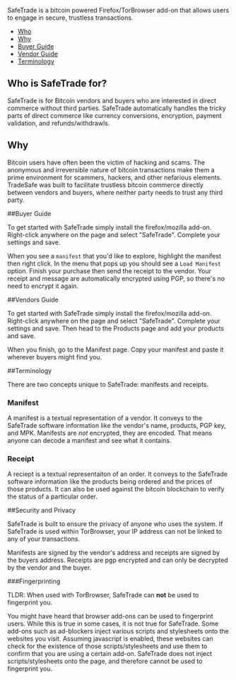 SafeTrade is a bitcoin powered Firefox/TorBrowser add-on that allows users to engage in secure, trustless transactions.

* [Who](#who)
* [Why](#why)
* [Buyer Guide](#buyer-guide)
* [Vendor Guide](#vendor-guide)
* [Terminology](#terminoloty)

## Who is SafeTrade for?

SafeTrade is for Bitcoin vendors and buyers who are interested in direct commerce without third parties. SafeTrade automatically handles the tricky parts of direct commerce like currency conversions, encryption, payment validation, and refunds/withdrawls. 

## Why

Bitcoin users have often been the victim of hacking and scams. The anonymous and irreversible nature of bitcoin transactions make them a prime environment for scammers, hackers, and other nefarious elements. TradeSafe was built to facilitate trustless bitcoin commerce directly between vendors and buyers, where neither party needs to trust any third party.

##Buyer Guide

To get started with SafeTrade simply install the firefox/mozilla add-on. Right-click anywhere on the page and select "SafeTrade". Complete your settings and save.

When you see a `manifest` that you'd like to explore, highlight the manifest then right click. In the menu that pops up you should see a `Load Manifest` option. Finish your purchase then send the receipt to the vendor. Your receipt and message are automatically encrypted using PGP, so there's no need to encrypt it again.

##Vendors Guide 

To get started with SafeTrade simply install the firefox/mozilla add-on. Right-click anywhere on the page and select "SafeTrade". Complete your settings and save. Then head to the Products page and add your products and save.

When you finish, go to the Manifest page. Copy your manifest and paste it wherever buyers might find you.

##Terminology

There are two concepts unique to SafeTrade: manifests and receipts.

### Manifest

A manifest is a textual representation of a vendor. It conveys to the SafeTrade software information like the vendor's name, products, PGP key, and MPK. Manifests are *not* encrypted, they are encoded. That means anyone can decode a manifest and see what it contains.

### Receipt

A reciept is a textual representaiton of an order. It conveys to the SafeTrade software information like the products being ordered and the prices of those products. It can also be used against the bitcoin blockchain to verify the status of a particular order.


##Security and Privacy

SafeTrade is built to ensure the privacy of anyone who uses the system. If SafeTrade is used within TorBrowser, your IP address can not be linked to any of your transactions.

Manifests are signed by the vendor's address and receipts are signed by the buyers address. Receipts are pgp encrypted and can only be decrypted by the vendor and the buyer.

###Fingerprinting

TLDR: When used with TorBrowser, SafeTrade can **not** be used to fingerprint you.

You might have heard that browser add-ons can be used to fingerprint users. While this is true in some cases, it is not true for SafeTrade. Some add-ons such as ad-blockers inject various scripts and stylesheets onto the websites you visit. Assuming javascript is enabled, these websites can check for the existence of those scripts/stylesheets and use them to confirm that you are using a certain add-on. SafeTrade does not inject scripts/stylesheets onto the page, and therefore cannot be used to fingerprint you.


